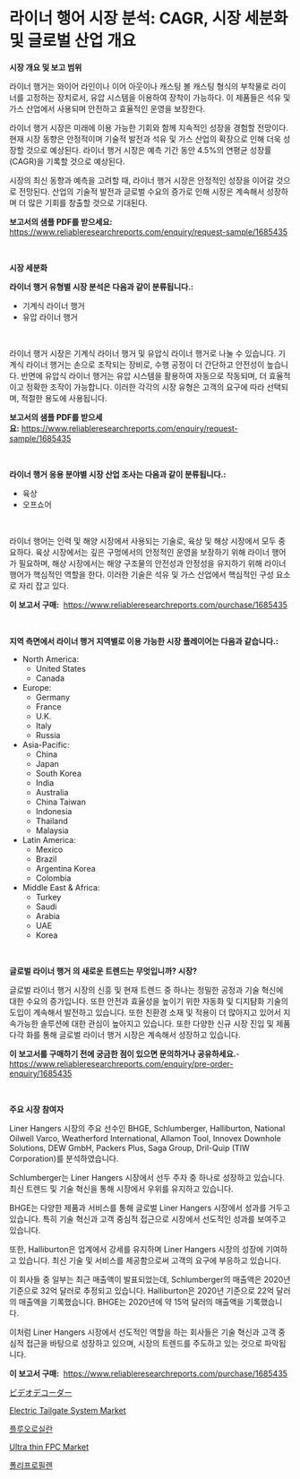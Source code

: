 <p><h1>라이너 행어 시장 분석: CAGR, 시장 세분화 및 글로벌 산업 개요</h1></p><p><strong>시장 개요 및 보고 범위</strong></p>
<p><p>라이너 행거는 와이어 라인이나 이어 아웃이나 캐스팅 볼 캐스팅 형식의 부착물로 라이너를 고정하는 장치로서, 유압 시스템을 이용하여 장착이 가능하다. 이 제품들은 석유 및 가스 산업에서 사용되며 안전하고 효율적인 운영을 보장한다.</p><p>라이너 행거 시장은 미래에 이용 가능한 기회와 함께 지속적인 성장을 경험할 전망이다. 현재 시장 동향은 안정적이며 기술적 발전과 석유 및 가스 산업의 확장으로 인해 더욱 성장할 것으로 예상된다. 라이너 행거 시장은 예측 기간 동안 4.5%의 연평균 성장률(CAGR)을 기록할 것으로 예상된다.</p><p>시장의 최신 동향과 예측을 고려할 때, 라이너 행거 시장은 안정적인 성장을 이어갈 것으로 전망된다. 산업의 기술적 발전과 글로벌 수요의 증가로 인해 시장은 계속해서 성장하며 더 많은 기회를 창출할 것으로 기대된다.</p></p>
<p><strong>보고서의 샘플 PDF를 받으세요:</strong> <a href="https://www.reliableresearchreports.com/enquiry/request-sample/1685435">https://www.reliableresearchreports.com/enquiry/request-sample/1685435</a></p>
<p>&nbsp;</p>
<p><strong>시장 세분화</strong></p>
<p><strong>라이너 행거 유형별 시장 분석은 다음과 같이 분류됩니다.:</strong></p>
<p><ul><li>기계식 라이너 행거</li><li>유압 라이너 행거</li></ul></p>
<p>&nbsp;</p>
<p><p>라이너 행거 시장은 기계식 라이너 행거 및 유압식 라이너 행거로 나눌 수 있습니다. 기계식 라이너 행거는 손으로 조작되는 장비로, 수행 공정이 더 간단하고 안전성이 높습니다. 반면에 유압식 라이너 행거는 유압 시스템을 활용하여 자동으로 작동되며, 더 효율적이고 정확한 조작이 가능합니다. 이러한 각각의 시장 유형은 고객의 요구에 따라 선택되며, 적절한 용도에 사용됩니다.</p></p>
<p><strong>보고서의 샘플 PDF를 받으세요:</strong>&nbsp;<a href="https://www.reliableresearchreports.com/enquiry/request-sample/1685435">https://www.reliableresearchreports.com/enquiry/request-sample/1685435</a></p>
<p>&nbsp;</p>
<p><strong> 라이너 행거 응용 분야별 시장 산업 조사는 다음과 같이 분류됩니다.:</strong></p>
<p><ul><li>육상</li><li>오프쇼어</li></ul></p>
<p>&nbsp;</p>
<p><p>라이너 행어는 인력 및 해양 시장에서 사용되는 기술로, 육상 및 해상 시장에서 모두 중요하다. 육상 시장에서는 깊은 구멍에서의 안정적인 운영을 보장하기 위해 라이너 행어가 필요하며, 해상 시장에서는 해양 구조물의 안전성과 안정성을 유지하기 위해 라이너 행어가 핵심적인 역할을 한다. 이러한 기술은 석유 및 가스 산업에서 핵심적인 구성 요소로 자리 잡고 있다.</p></p>
<p><strong>이 보고서 구매:</strong>&nbsp; <a href="https://www.reliableresearchreports.com/purchase/1685435">https://www.reliableresearchreports.com/purchase/1685435</a></p>
<p>&nbsp;</p>
<p><strong>지역 측면에서 라이너 행거 지역별로 이용 가능한 시장 플레이어는 다음과 같습니다.:</strong></p>
<p><ul>
    <li>
        North America:
        <ul>
            <li>United States</li>
            <li>Canada</li>
        </ul>
    </li>
    <li>
        Europe:
        <ul>
            <li>Germany</li>
            <li>France</li>
            <li>U.K.</li>
            <li>Italy</li>
            <li>Russia</li>
        </ul>
    </li>
    <li>
        Asia-Pacific:
        <ul>
            <li>China</li>
            <li>Japan</li>
            <li>South Korea</li>
            <li>India</li>
            <li>Australia</li>
            <li>China Taiwan</li>
            <li>Indonesia</li>
            <li>Thailand</li>
            <li>Malaysia</li>
        </ul>
    </li>
    <li>
        Latin America:
        <ul>
            <li>Mexico</li>
            <li>Brazil</li>
            <li>Argentina Korea</li>
            <li>Colombia</li>
        </ul>
    </li>
    <li>
        Middle East & Africa:
        <ul>
            <li>Turkey</li>
            <li>Saudi</li>
            <li>Arabia</li>
            <li>UAE</li>
            <li>Korea</li>
        </ul>
    </li>
    </ul></p>
<p>&nbsp;</p>
<p><strong>글로벌 라이너 행거 의 새로운 트렌드는 무엇입니까? 시장?</strong></p>
<p><p>글로벌 라이너 행거 시장의 신흥 및 현재 트렌드 중 하나는 정밀한 공정과 기술 혁신에 대한 수요의 증가입니다. 또한 안전과 효율성을 높이기 위한 자동화 및 디지턈화 기술의 도입이 계속해서 발전하고 있습니다. 또한 친환경 소재 및 적용이 더 많아지고 있어서 지속가능한 솔루션에 대한 관심이 높아지고 있습니다. 또한 다양한 신규 시장 진입 및 제품 다각 화를 통해 글로벌 라이너 행거 시장은 계속해서 성장하고 있습니다.</p></p>
<p><strong>이 보고서를 구매하기 전에 궁금한 점이 있으면 문의하거나 공유하세요.</strong>- <a href="https://www.reliableresearchreports.com/enquiry/pre-order-enquiry/1685435">https://www.reliableresearchreports.com/enquiry/pre-order-enquiry/1685435</a></p>
<p>&nbsp;</p>
<p><strong>주요 시장 참여자</strong></p>
<p><p>Liner Hangers 시장의 주요 선수인 BHGE, Schlumberger, Halliburton, National Oilwell Varco, Weatherford International, Allamon Tool, Innovex Downhole Solutions, DEW GmbH, Packers Plus, Saga Group, Dril-Quip (TIW Corporation)를 분석하였습니다. </p><p>Schlumberger는 Liner Hangers 시장에서 선두 주자 중 하나로 성장하고 있습니다. 최신 트렌드 및 기술 혁신을 통해 시장에서 우위를 유지하고 있습니다. </p><p>BHGE는 다양한 제품과 서비스를 통해 글로벌 Liner Hangers 시장에서 성과를 거두고 있습니다. 특히 기술 혁신과 고객 중심적 접근으로 시장에서 선도적인 성과를 보여주고 있습니다. </p><p>또한, Halliburton은 업계에서 강세를 유지하며 Liner Hangers 시장의 성장에 기여하고 있습니다. 최신 기술 및 서비스를 제공함으로써 고객의 요구에 부응하고 있습니다. </p><p>이 회사들 중 일부는 최근 매출액이 발표되었는데, Schlumberger의 매출액은 2020년 기준으로 32억 달러로 추정되고 있습니다. Halliburton은 2020년 기준으로 22억 달러의 매출액을 기록했습니다. BHGE는 2020년에 약 15억 달러의 매출액을 기록했습니다. </p><p>이처럼 Liner Hangers 시장에서 선도적인 역할을 하는 회사들은 기술 혁신과 고객 중심적 접근을 바탕으로 성장하고 있으며, 시장의 트렌드를 주도하고 있는 것으로 파악됩니다.</p></p>
<p><strong>이 보고서 구매:</strong>&nbsp;&nbsp;<a href="https://www.reliableresearchreports.com/purchase/1685435">https://www.reliableresearchreports.com/purchase/1685435</a></p>
<p><p><a href="https://medium.com/@nofrinla/%E3%83%93%E3%83%87%E3%82%AA%E3%83%87%E3%82%B3%E3%83%BC%E3%83%80%E3%83%BC%E5%B8%82%E5%A0%B4-2031%E5%B9%B4%E3%81%BE%E3%81%A7%E3%81%AE%E6%88%90%E5%8A%9F%E3%81%99%E3%82%8B%E3%83%93%E3%82%B8%E3%83%8D%E3%82%B9%E6%88%A6%E7%95%A5%E3%81%AE%E9%8D%B5-7302013c3589">ビデオデコーダー</a></p><p><a href="https://artistic-helicopter-ca9.notion.site/Electric-Tailgate-System-Market-Analysis-Examines-its-Scope-on-Growth-Opportunities-and-Forecasted--cc5d60c0f6b94dedb62bc4f24481399c">Electric Tailgate System Market</a></p><p><a href="https://medium.com/@royross51/%ED%94%8C%EB%A3%A8%EC%98%A4%EC%8B%A4%EB%9E%80-%EC%8B%9C%EC%9E%A5-%EC%8B%9C%EC%9E%A5-%EC%A0%90%EC%9C%A0%EC%9C%A8-%EC%8B%9C%EC%9E%A5-%EB%8F%99%ED%96%A5-%EB%B0%8F-%EB%AF%B8%EB%9E%98-%EC%84%B1%EC%9E%A5-%ED%83%90%EC%83%89-b3d905d7c6e8">플루오로실란</a></p><p><a href="https://github.com/WillieWoodard/Market-Research-Report-List-3/blob/main/ultra-thin-fpc-market.md">Ultra thin FPC Market</a></p><p><a href="https://medium.com/@royross51/%ED%8F%B4%EB%A6%AC%ED%94%84%EB%A1%9C%ED%95%84%EB%A0%8C-%EC%8B%9C%EC%9E%A5-%EA%B7%9C%EB%AA%A8%EB%8A%94-%EC%84%B8%EA%B3%84-%EC%82%B0%EC%97%85%EC%97%90%EC%84%9C-%EC%B5%9C%EC%A0%81%EC%9D%98-%EB%A7%88%EC%BC%80%ED%8C%85-%EC%B1%84%EB%84%90%EC%9D%84-%EB%B3%B4%EC%97%AC%EC%A4%8D%EB%8B%88%EB%8B%A4-3888f7cc8788">폴리프로필렌</a></p></p>
